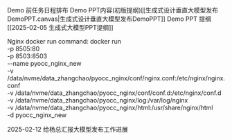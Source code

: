 Demo 前任务日程排布
Demo PPT内容(初版提纲)[[生成式设计垂直大模型发布DemoPPT.canvas|生成式设计垂直大模型发布DemoPPT]]
Demo PPT 提纲[[2025-02-05 生成式大模型PPT提纲]]

Nginx docker run command:
docker run \
-p 8505:80 \
-p 8503:8503 \
--name pyocc_nginx_new \
-v /data/nvme/data_zhangchao/pyocc_nginx/conf/nginx.conf:/etc/nginx/nginx.conf \
-v /data/nvme/data_zhangchao/pyocc_nginx/conf/conf.d:/etc/nginx/conf.d \
-v /data/nvme/data_zhangchao/pyocc_nginx/log:/var/log/nginx \
-v /data/nvme/data_zhangchao/pyocc_nginx/html:/usr/share/nginx/html \
-d pyocc_nginx_new

2025-02-12 给杨总汇报大模型发布工作进展 
